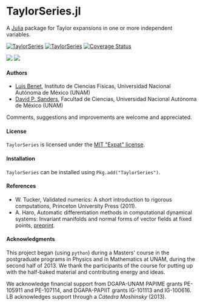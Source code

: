 # TaylorSeries.jl

A [Julia](http://julialang.org) package for Taylor expansions in one or more
independent variables.

[![TaylorSeries](http://pkg.julialang.org/badges/TaylorSeries_0.6.svg)](http://pkg.julialang.org/?pkg=TaylorSeries)
[![TaylorSeries](http://pkg.julialang.org/badges/TaylorSeries_0.7.svg)](http://pkg.julialang.org/?pkg=TaylorSeries)
[![Coverage Status](https://coveralls.io/repos/JuliaDiff/TaylorSeries.jl/badge.svg?branch=master)](https://coveralls.io/github/JuliaDiff/TaylorSeries.jl?branch=master)

[![](https://img.shields.io/badge/docs-stable-blue.svg)](http://www.juliadiff.org/TaylorSeries.jl/stable)
[![](https://img.shields.io/badge/docs-latest-blue.svg)](http://www.juliadiff.org/TaylorSeries.jl/latest)

#### Authors
- [Luis Benet](http://www.cicc.unam.mx/~benet/), Instituto de Ciencias Físicas,
Universidad Nacional Autónoma de México (UNAM)
- [David P. Sanders](http://sistemas.fciencias.unam.mx/~dsanders/), Facultad
de Ciencias, Universidad Nacional Autónoma de México (UNAM)

Comments, suggestions and improvements are welcome and appreciated.

#### License

`TaylorSeries` is licensed under the [MIT "Expat" license](./LICENSE.md).

#### Installation

`TaylorSeries` can be installed using `Pkg.add("TaylorSeries")`.


#### References

- W. Tucker, Validated numerics: A short introduction to rigorous
computations, Princeton University Press (2011).
-  A. Haro, Automatic differentiation methods in computational dynamical
systems: Invariant manifolds and normal forms of vector fields at fixed points,
[preprint](http://www.maia.ub.es/~alex/admcds/admcds.pdf).

#### Acknowledgments
This project began (using `python`) during a Masters' course in the postgraduate
programs in Physics and in Mathematics at UNAM, during the second half of 2013.
We thank the participants of the course for putting up with the half-baked
material and contributing energy and ideas.

We acknowledge financial support from DGAPA-UNAM PAPIME grants
PE-105911 and PE-107114, and DGAPA-PAPIIT grants IG-101113
and IG-100616.
LB acknowledges support through a *Cátedra Moshinsky* (2013).
